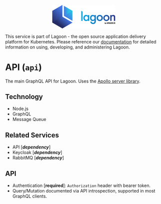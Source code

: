 <p align="center"><img
src="https://raw.githubusercontent.com/amazeeio/lagoon/main/docs/images/lagoon-logo.png"
alt="The Lagoon logo is a blue hexagon split in two pieces with an L-shaped cut"
width="40%"></p>

This service is part of Lagoon - the open source application delivery platform for Kubernetes. Please reference our [documentation] for detailed
information on using, developing, and administering Lagoon.

# API (`api`)

The main GraphQL API for Lagoon. Uses the [Apollo server library](https://www.apollographql.com/docs/apollo-server/v1/).

## Technology

* Node.js
* GraphQL
* Message Queue

## Related Services

* API [***dependency***]
* Keycloak [***dependency***]
* RabbitMQ [***dependency***]

## API

* Authentication [**required**]: `Authorization` header with bearer token.
* Query/Mutation documented via API introspection, supported in most GraphQL
  clients.

[documentation]: https://docs.lagoon.sh/
